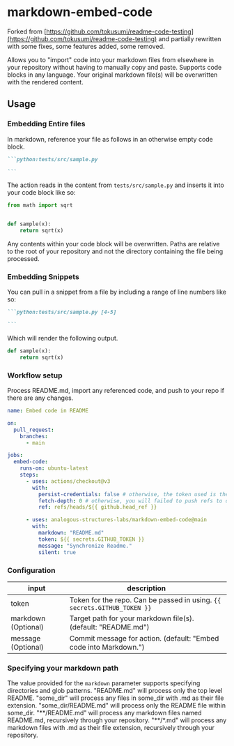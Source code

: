 # markdown-embed-code

Forked from [https://github.com/tokusumi/readme-code-testing](https://github.com/tokusumi/readme-code-testing) and partially rewritten with some fixes, some features added, some removed.

Allows you to "import" code into your markdown files from elsewhere in your repository without having to manually copy and paste.
Supports code blocks in any language. Your original markdown file(s) will be overwritten with the rendered content.

<!-- See [demo repo](https://github.com/tokusumi/readme-code-testing) if you are interested in testing code within README. -->

## Usage

### Embedding Entire files

In markdown, reference your file as follows in an otherwise empty code block.

````markdown
```python:tests/src/sample.py

```
````

The action reads in the content from `tests/src/sample.py` and inserts it into your code block like so:

```python:tests/src/sample.py
from math import sqrt


def sample(x):
    return sqrt(x)

```

Any contents within your code block will be overwritten. Paths are relative to the root of your repository and not the directory containing the file being processed.

### Embedding Snippets

You can pull in a snippet from a file by including a range of line numbers like so:

````markdown
```python:tests/src/sample.py [4-5]

```
````

Which will render the following output.

```python:tests/src/sample.py [4-5]
def sample(x):
    return sqrt(x)
```

### Workflow setup

Process README.md, import any referenced code, and push to your repo if there are any changes.

```yaml
name: Embed code in README

on:
  pull_request:
    branches:
      - main

jobs:
  embed-code:
    runs-on: ubuntu-latest
    steps:
      - uses: actions/checkout@v3
        with:
          persist-credentials: false # otherwise, the token used is the GITHUB_TOKEN, instead of your personal token
          fetch-depth: 0 # otherwise, you will failed to push refs to dest repo
          ref: refs/heads/${{ github.head_ref }}

      - uses: analogous-structures-labs/markdown-embed-code@main
        with:
          markdown: "README.md"
          token: ${{ secrets.GITHUB_TOKEN }}
          message: "Synchronize Readme."
          silent: true
```

### Configuration

| input                | description                                                              |
| -------------------- | ------------------------------------------------------------------------ |
| token                | Token for the repo. Can be passed in using. `{{ secrets.GITHUB_TOKEN }}` |
| markdown (Optional)  | Target path for your markdown file(s). (default: "README.md")            |
| message (Optional)   | Commit message for action. (default: "Embed code into Markdown.")        |


### Specifying your markdown path

The value provided for the `markdown` parameter supports specifying directories and glob patterns.
"README.md" will process only the top level README.
"some_dir" will process any files in some_dir with .md as their file extension.
"some_dir/README.md" will process only the README file within some_dir.
"\*\*/README.md" will process any markdown files named README.md, recursively through your repository.
"\*\*/*.md" will process any markdown files with .md as their file extension, recursively through your repository.
